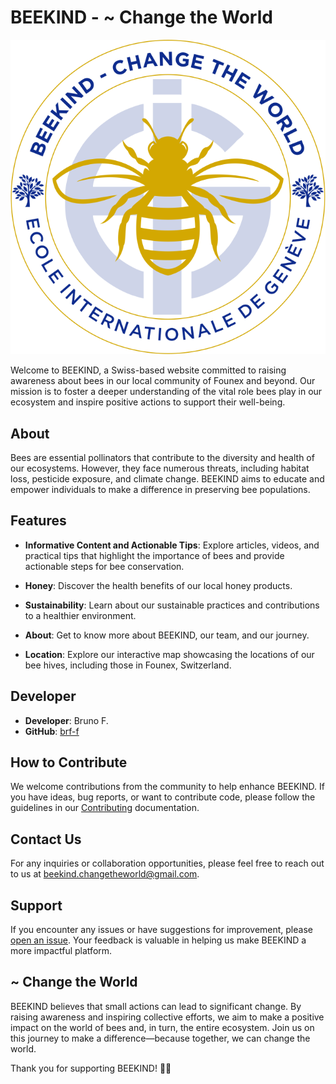# BEEKIND - ~ Change the World

![BEEKIND Logo](images/logo--no_bg.png)

Welcome to BEEKIND, a Swiss-based website committed to raising awareness about bees in our local community of Founex and beyond. Our mission is to foster a deeper understanding of the vital role bees play in our ecosystem and inspire positive actions to support their well-being.

## About

Bees are essential pollinators that contribute to the diversity and health of our ecosystems. However, they face numerous threats, including habitat loss, pesticide exposure, and climate change. BEEKIND aims to educate and empower individuals to make a difference in preserving bee populations.

## Features

- **Informative Content and Actionable Tips**: Explore articles, videos, and practical tips that highlight the importance of bees and provide actionable steps for bee conservation.

- **Honey**: Discover the health benefits of our local honey products.

- **Sustainability**: Learn about our sustainable practices and contributions to a healthier environment.

- **About**: Get to know more about BEEKIND, our team, and our journey.

- **Location**: Explore our interactive map showcasing the locations of our bee hives, including those in Founex, Switzerland.

## Developer

- **Developer**: Bruno F.
- **GitHub**: [brf-f](https://github.com/brf-f)

## How to Contribute

We welcome contributions from the community to help enhance BEEKIND. If you have ideas, bug reports, or want to contribute code, please follow the guidelines in our [Contributing](CONTRIBUTING.md) documentation.

## Contact Us

For any inquiries or collaboration opportunities, please feel free to reach out to us at [beekind.changetheworld@gmail.com](mailto:beekind.changetheworld@gmail.com).

## Support

If you encounter any issues or have suggestions for improvement, please [open an issue](https://github.com/brf-f/BEEKIND/issues). Your feedback is valuable in helping us make BEEKIND a more impactful platform.

## ~ Change the World

BEEKIND believes that small actions can lead to significant change. By raising awareness and inspiring collective efforts, we aim to make a positive impact on the world of bees and, in turn, the entire ecosystem. Join us on this journey to make a difference—because together, we can change the world.

Thank you for supporting BEEKIND! 🐝✨
